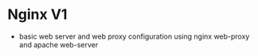 # Nginx V1
* basic web server and web proxy configuration using nginx web-proxy and apache web-server